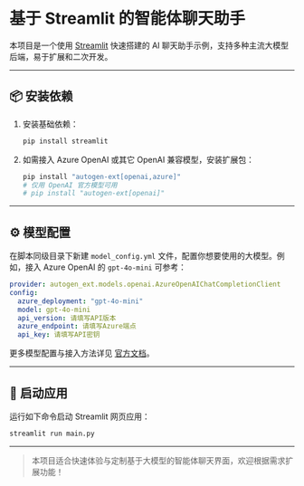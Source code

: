 # 基于 Streamlit 的智能体聊天助手

本项目是一个使用 [Streamlit](https://streamlit.io/) 快速搭建的 AI 聊天助手示例，支持多种主流大模型后端，易于扩展和二次开发。

---

## 📦 安装依赖

1. 安装基础依赖：
   ```bash
   pip install streamlit
   ```
2. 如需接入 Azure OpenAI 或其它 OpenAI 兼容模型，安装扩展包：
   ```bash
   pip install "autogen-ext[openai,azure]"
   # 仅用 OpenAI 官方模型可用
   # pip install "autogen-ext[openai]"
   ```

---

## ⚙️ 模型配置

在脚本同级目录下新建 `model_config.yml` 文件，配置你想要使用的大模型。例如，接入 Azure OpenAI 的 `gpt-4o-mini` 可参考：

```yml
provider: autogen_ext.models.openai.AzureOpenAIChatCompletionClient
config:
  azure_deployment: "gpt-4o-mini"
  model: gpt-4o-mini
  api_version: 请填写API版本
  azure_endpoint: 请填写Azure端点
  api_key: 请填写API密钥
```

更多模型配置与接入方法详见 [官方文档](https://microsoft.github.io/autogen/stable/user-guide/agentchat-user-guide/tutorial/models.html)。

---

## 🚀 启动应用

运行如下命令启动 Streamlit 网页应用：
```bash
streamlit run main.py
```

---

> 本项目适合快速体验与定制基于大模型的智能体聊天界面，欢迎根据需求扩展功能！